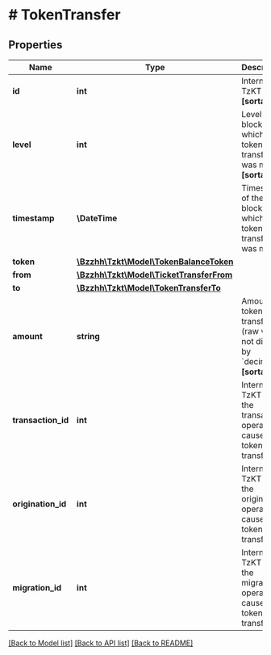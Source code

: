 # # TokenTransfer

## Properties

Name | Type | Description | Notes
------------ | ------------- | ------------- | -------------
**id** | **int** | Internal TzKT id.   **[sortable]** | [optional]
**level** | **int** | Level of the block, at which the token transfer was made.   **[sortable]** | [optional]
**timestamp** | **\DateTime** | Timestamp of the block, at which the token transfer was made. | [optional]
**token** | [**\Bzzhh\Tzkt\Model\TokenBalanceToken**](TokenBalanceToken.md) |  | [optional]
**from** | [**\Bzzhh\Tzkt\Model\TicketTransferFrom**](TicketTransferFrom.md) |  | [optional]
**to** | [**\Bzzhh\Tzkt\Model\TokenTransferTo**](TokenTransferTo.md) |  | [optional]
**amount** | **string** | Amount of tokens transferred (raw value, not divided by &#x60;decimals&#x60;).   **[sortable]** | [optional]
**transaction_id** | **int** | Internal TzKT id of the transaction operation, caused the token transfer. | [optional]
**origination_id** | **int** | Internal TzKT id of the origination operation, caused the token transfer. | [optional]
**migration_id** | **int** | Internal TzKT id of the migration operation, caused the token transfer. | [optional]

[[Back to Model list]](../../README.md#models) [[Back to API list]](../../README.md#endpoints) [[Back to README]](../../README.md)
